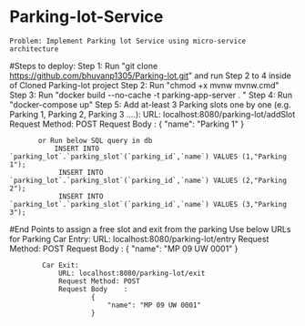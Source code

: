 # Parking-lot-Service
	Problem: Implement Parking lot Service using micro-service architecture

#Steps to deploy:
	Step 1: Run "git clone https://github.com/bhuvanp1305/Parking-lot.git" and 
				run Step 2 to 4 inside of Cloned Parking-lot project
	Step 2: Run "chmod +x mvnw mvnw.cmd"
	Step 3: Run "docker build --no-cache -t parking-app-server . "
	Step 4: Run "docker-compose up"
	Step 5: Add at-least 3 Parking slots one by one (e.g. Parking 1, Parking 2, Parking 3 ....):
			URL: 
					localhost:8080/parking-lot/addSlot
			Request Method: POST
			Request Body	:
					{
						"name": "Parking 1"
	    			}
		    			
		   or Run below SQL query in db
			   INSERT INTO `parking_lot`.`parking_slot`(`parking_id`,`name`) VALUES (1,"Parking 1");
				INSERT INTO `parking_lot`.`parking_slot`(`parking_id`,`name`) VALUES (2,"Parking 2");
				INSERT INTO `parking_lot`.`parking_slot`(`parking_id`,`name`) VALUES (3,"Parking 3");
#End Points to assign a free slot and exit from the parking
		 Use below URLs for Parking
			Car Entry: 
				URL: localhost:8080/parking-lot/entry
				Request Method: POST
				Request Body	:
						{
						    "name": "MP 09 UW 0001"
						}
			
			Car Exit: 
				URL: localhost:8080/parking-lot/exit
				Request Method: POST
				Request Body	:
						{
						    "name": "MP 09 UW 0001"
						}